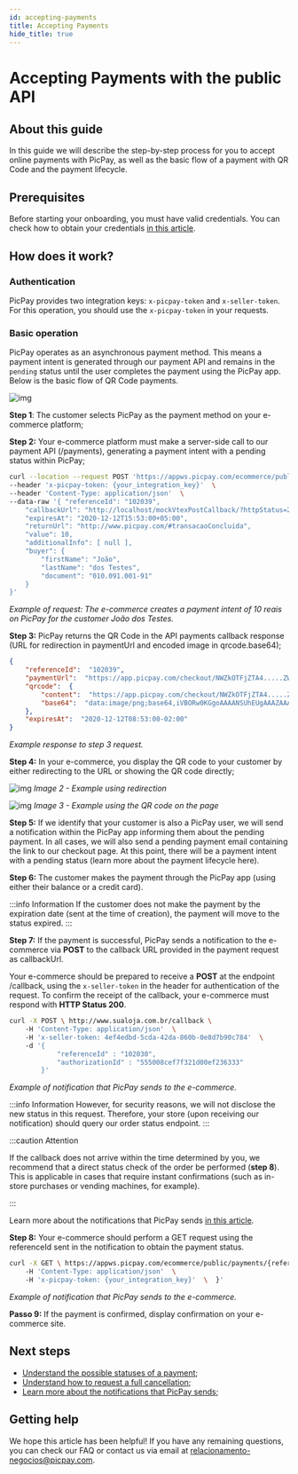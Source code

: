 ```yaml
---
id: accepting-payments
title: Accepting Payments
hide_title: true
---
```


# Accepting Payments with the public API

## About this guide

In this guide we will describe the step-by-step process for you to accept online payments with PicPay, as well as the basic flow of a payment with QR Code and the payment lifecycle.

## Prerequisites

Before starting your onboarding, you must have valid credentials. You can check how to obtain your credentials [in this article](../intro/getting-started#antes-de-começar).

## How does it work?

### Authentication

PicPay provides two integration keys: `x-picpay-token` and `x-seller-token`. For this operation, you should use the `x-picpay-token` in your requests.

### Basic operation

PicPay operates as an asynchronous payment method. This means a payment intent is generated through our payment API and remains in the `pending` status until the user completes the payment using the PicPay app. Below is the basic flow of QR Code payments.

![img](../../../../../../static/img/guides/sequence-diagram-qrcode.png)


**Step 1**: The customer selects PicPay as the payment method on your e-commerce platform;

**Step 2:** Your e-commerce platform must make a server-side call to our payment API (/payments), generating a payment intent with a pending status within PicPay;

```bash
curl --location --request POST 'https://appws.picpay.com/ecommerce/public/payments'  \ 
--header 'x-picpay-token: {your_integration_key}'  \ 
--header 'Content-Type: application/json'  \ 
--data-raw '{ "referenceId": "102039", 
    "callbackUrl": "http://localhost/mockVtexPostCallback/?httpStatus=200", 
    "expiresAt": "2020-12-12T15:53:00+05:00", 
    "returnUrl": "http://www.picpay.com/#transacaoConcluida", 
    "value": 10, 
    "additionalInfo": [ null ], 
    "buyer": { 
        "firstName": "João", 
        "lastName": "dos Testes", 
        "document": "010.091.001-91" 
    } 
}'
```

_Example of request: The e-commerce creates a payment intent of 10 reais on PicPay for the customer João dos Testes._

**Step 3:** PicPay returns the QR Code in the API payments callback response (URL for redirection in paymentUrl and encoded image in qrcode.base64);

```json
{  
    "referenceId":  "102039",  
    "paymentUrl":  "https://app.picpay.com/checkout/NWZkOTFjZTA4.....ZWJmM2QxMzA2",  
    "qrcode":  {  
        "content":  "https://app.picpay.com/checkout/NWZkOTFjZTA4.....ZWJmM2QxMzA2",  
        "base64":  "data:image/png;base64,iVBORw0KGgoAAAANSUhEUgAAAZAAAAGQCAIAAAAP3aGb...(muitos caracteres)..II="  
    },  
    "expiresAt":  "2020-12-12T08:53:00-02:00"  
}
```

_Example response to step 3 request._

**Step 4:** In your e-commerce, you display the QR code to your customer by either redirecting to the URL or showing the QR code directly;

![img](../../../../../../static/img/guides/ecommerce-qrcode-redirect.png)
*Image 2 - Example using redirection*


![img](../../../../../../static/img/guides/ecommerce-qrcode-embeeded.png)
*Image 3 - Example using the QR code on the page*

**Step 5:** If we identify that your customer is also a PicPay user, we will send a notification within the PicPay app informing them about the pending payment. In all cases, we will also send a pending payment email containing the link to our checkout page. At this point, there will be a payment intent with a pending status (learn more about the payment lifecycle here).

**Step 6:** The customer makes the payment through the PicPay app (using either their balance or a credit card).

:::info Information
If the customer does not make the payment by the expiration date (sent at the time of creation), the payment will move to the status expired.
:::

**Step 7:** If the payment is successful, PicPay sends a notification to the e-commerce via **POST** to the callback URL provided in the payment request as callbackUrl.

Your e-commerce should be prepared to receive a **POST** at the endpoint /callback, using the `x-seller-token` in the header for authentication of the request. To confirm the receipt of the callback, your e-commerce must respond with **HTTP Status 200**.

```bash
curl -X POST \ http://www.sualoja.com.br/callback \ 
    -H 'Content-Type: application/json'  \ 
    -H 'x-seller-token: 4ef4edbd-5cda-42da-860b-0e8d7b90c784'  \ 
    -d '{   
            "referenceId" : "102030", 
            "authorizationId" : "555008cef7f321d00ef236333" 
        }'
```

_Example of notification that PicPay sends to the e-commerce._

:::info Information
However, for security reasons, we will not disclose the new status in this request. Therefore, your store (upon receiving our notification) should query our order status endpoint.
:::

:::caution Attention

If the callback does not arrive within the time determined by you, we recommend that a direct status check of the order be performed (**step 8**). This is applicable in cases that require instant confirmations (such as in-store purchases or vending machines, for example).

:::

Learn more about the notifications that PicPay sends [in this article](./notifications).

**Step 8:** Your e-commerce should perform a GET request using the referenceId sent in the notification to obtain the payment status.

```bash
curl -X GET \ https://appws.picpay.com/ecommerce/public/payments/{referenceId}/status \ 
    -H 'Content-Type: application/json'  \ 
    -H 'x-picpay-token: {your_integration_key}'  \  }'
```

_Example of notification that PicPay sends to the e-commerce._

**Passo 9:** If the payment is confirmed, display confirmation on your e-commerce site.

## Next steps

- [Understand the possible statuses of a payment](./order-status);
- [Understand how to request a full cancellation](./cancel-order);
- [Learn more about the notifications that PicPay sends](./notifications);

## Getting help

We hope this article has been helpful! If you have any remaining questions, you can check our FAQ or contact us via email at relacionamento-negocios@picpay.com.
